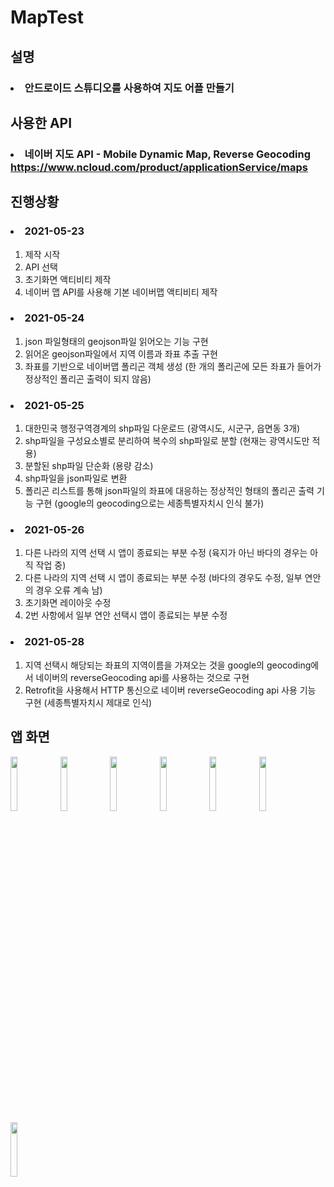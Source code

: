# MapTest

## 설명

### <li> 안드로이드 스튜디오를 사용하여 지도 어플 만들기

## 사용한 API

### <li> 네이버 지도 API - Mobile Dynamic Map, Reverse Geocoding https://www.ncloud.com/product/applicationService/maps

## 진행상황

### <li> 2021-05-23
1. 제작 시작 
2. API 선택 
3. 초기화면 액티비티 제작
4. 네이버 맵 API를 사용해 기본 네이버맵 액티비티 제작 

### <li> 2021-05-24
1. json 파일형태의 geojson파일 읽어오는 기능 구현
2. 읽어온 geojson파일에서 지역 이름과 좌표 추출 구현
3. 좌표를 기반으로 네이버맵 폴리곤 객체 생성 (한 개의 폴리곤에 모든 좌표가 들어가 정상적인 폴리곤 출력이 되지 않음)

### <li> 2021-05-25
1. 대한민국 행정구역경계의 shp파일 다운로드 (광역시도, 시군구, 읍면동 3개)
2. shp파일을 구성요소별로 분리하여 복수의 shp파일로 분할 (현재는 광역시도만 적용)
3. 분할된 shp파일 단순화 (용량 감소)
4. shp파일을 json파일로 변환
5. 폴리곤 리스트를 통해 json파일의 좌표에 대응하는 정상적인 형태의 폴리곤 출력 기능 구현 (google의 geocoding으로는 세종특별자치시 인식 불가)

### <li> 2021-05-26
1. 다른 나라의 지역 선택 시 앱이 종료되는 부분 수정 (육지가 아닌 바다의 경우는 아직 작업 중)
2. 다른 나라의 지역 선택 시 앱이 종료되는 부분 수정 (바다의 경우도 수정, 일부 연안의 경우 오류 계속 남)
3. 초기화면 레이아웃 수정 
4. 2번 사항에서 일부 연안 선택시 앱이 종료되는 부분 수정

### <li> 2021-05-28
1. 지역 선택시 해당되는 좌표의 지역이름을 가져오는 것을 google의 geocoding에서 네이버의 reverseGeocoding api를 사용하는 것으로 구현
2. Retrofit을 사용해서 HTTP 통신으로 네이버 reverseGeocoding api 사용 기능 구현 (세종특별자치시 제대로 인식)

## 앱 화면 
<p><img src="https://user-images.githubusercontent.com/37135305/119787195-ee63de80-bf0b-11eb-89ec-0f59f54b8ec2.jpg" width="15%">
<img src="https://user-images.githubusercontent.com/37135305/119778952-1438b580-bf03-11eb-8483-2f586164a1ac.jpg" width="15%">
<img src="https://user-images.githubusercontent.com/37135305/119778962-1733a600-bf03-11eb-87fd-4d7597e6e730.jpg" width="15%">
<img src="https://user-images.githubusercontent.com/37135305/119778971-18fd6980-bf03-11eb-841b-2cc1ff2a62f7.jpg" width="15%">
<img src="https://user-images.githubusercontent.com/37135305/119778977-1b5fc380-bf03-11eb-9e51-ece13e2b07a5.jpg" width="15%">
<img src="https://user-images.githubusercontent.com/37135305/119778989-1d298700-bf03-11eb-86bc-07142924b8b0.jpg" width="15%">
<img src="https://user-images.githubusercontent.com/37135305/119779001-20247780-bf03-11eb-9d2c-b48c121d3086.jpg" width="15%"></p>
